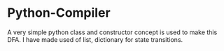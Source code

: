 # Python-Compiler

A very simple python class and constructor concept is used to make this DFA.
I have made used of list, dictionary for state transitions.
